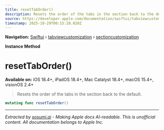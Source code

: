 ```yaml
---
title: resetTabOrder()
description: Resets the order of the tabs in the section back to the default.
source: https://developer.apple.com/documentation/swiftui/tabviewcustomization/sectioncustomization/resettaborder()
timestamp: 2025-10-29T00:15:28.020Z
---
```


**Navigation:** [Swiftui](/documentation/swiftui) › [tabviewcustomization](/documentation/swiftui/tabviewcustomization) › [sectioncustomization](/documentation/swiftui/tabviewcustomization/sectioncustomization)

**Instance Method**

# resetTabOrder()

**Available on:** iOS 18.4+, iPadOS 18.4+, Mac Catalyst 18.4+, macOS 15.4+, visionOS 2.4+

> Resets the order of the tabs in the section back to the default.

```swift
mutating func resetTabOrder()
```

---

*Extracted by [sosumi.ai](https://sosumi.ai) - Making Apple docs AI-readable.*
*This is unofficial content. All documentation belongs to Apple Inc.*
